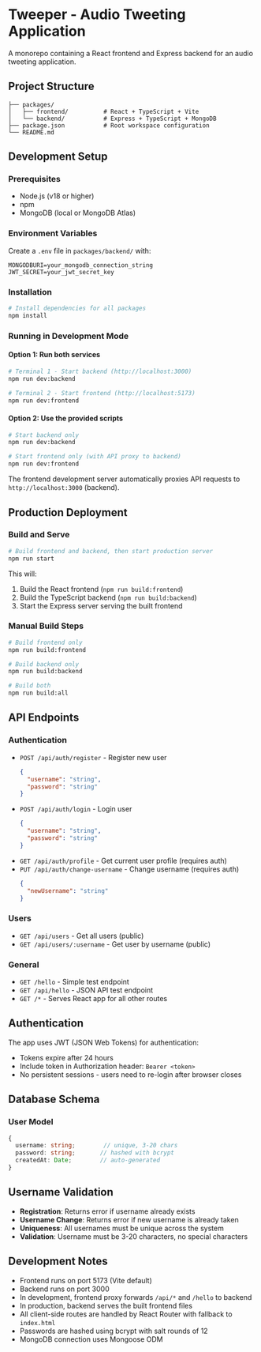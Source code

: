 # Tweeper - Audio Tweeting Application

A monorepo containing a React frontend and Express backend for an audio tweeting application.

## Project Structure

```
├── packages/
│   ├── frontend/          # React + TypeScript + Vite
│   └── backend/           # Express + TypeScript + MongoDB
├── package.json           # Root workspace configuration
└── README.md
```

## Development Setup

### Prerequisites
- Node.js (v18 or higher)
- npm
- MongoDB (local or MongoDB Atlas)

### Environment Variables
Create a `.env` file in `packages/backend/` with:
```
MONGODBURI=your_mongodb_connection_string
JWT_SECRET=your_jwt_secret_key
```

### Installation
```bash
# Install dependencies for all packages
npm install
```

### Running in Development Mode

#### Option 1: Run both services
```bash
# Terminal 1 - Start backend (http://localhost:3000)
npm run dev:backend

# Terminal 2 - Start frontend (http://localhost:5173)  
npm run dev:frontend
```

#### Option 2: Use the provided scripts
```bash
# Start backend only
npm run dev:backend

# Start frontend only (with API proxy to backend)
npm run dev:frontend
```

The frontend development server automatically proxies API requests to `http://localhost:3000` (backend).

## Production Deployment

### Build and Serve
```bash
# Build frontend and backend, then start production server
npm run start
```

This will:
1. Build the React frontend (`npm run build:frontend`)
2. Build the TypeScript backend (`npm run build:backend`)
3. Start the Express server serving the built frontend

### Manual Build Steps
```bash
# Build frontend only
npm run build:frontend

# Build backend only  
npm run build:backend

# Build both
npm run build:all
```

## API Endpoints

### Authentication
- `POST /api/auth/register` - Register new user
  ```json
  {
    "username": "string",
    "password": "string"
  }
  ```
- `POST /api/auth/login` - Login user
  ```json
  {
    "username": "string",
    "password": "string"
  }
  ```
- `GET /api/auth/profile` - Get current user profile (requires auth)
- `PUT /api/auth/change-username` - Change username (requires auth)
  ```json
  {
    "newUsername": "string"
  }
  ```

### Users
- `GET /api/users` - Get all users (public)
- `GET /api/users/:username` - Get user by username (public)

### General
- `GET /hello` - Simple test endpoint
- `GET /api/hello` - JSON API test endpoint
- `GET /*` - Serves React app for all other routes

## Authentication

The app uses JWT (JSON Web Tokens) for authentication:
- Tokens expire after 24 hours
- Include token in Authorization header: `Bearer <token>`
- No persistent sessions - users need to re-login after browser closes

## Database Schema

### User Model
```typescript
{
  username: string;        // unique, 3-20 chars
  password: string;       // hashed with bcrypt
  createdAt: Date;        // auto-generated
}
```

## Username Validation

- **Registration**: Returns error if username already exists
- **Username Change**: Returns error if new username is already taken
- **Uniqueness**: All usernames must be unique across the system
- **Validation**: Username must be 3-20 characters, no special characters

## Development Notes

- Frontend runs on port 5173 (Vite default)
- Backend runs on port 3000
- In development, frontend proxy forwards `/api/*` and `/hello` to backend
- In production, backend serves the built frontend files
- All client-side routes are handled by React Router with fallback to `index.html`
- Passwords are hashed using bcrypt with salt rounds of 12
- MongoDB connection uses Mongoose ODM 